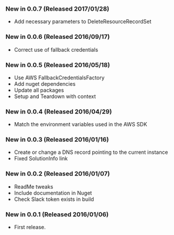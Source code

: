 ### New in 0.0.7 (Released 2017/01/28)
* Add necessary parameters to DeleteResourceRecordSet

### New in 0.0.6 (Released 2016/09/17)
* Correct use of fallback credentials

### New in 0.0.5 (Released 2016/05/18)
* Use AWS FallbackCredentialsFactory
* Add nuget dependencies
* Update all packages
* Setup and Teardown with context

### New in 0.0.4 (Released 2016/04/29)
* Match the environment variables used in the AWS SDK

### New in 0.0.3 (Released 2016/01/16)
* Create or change a DNS record pointing to the current instance
* Fixed SolutionInfo link

### New in 0.0.2 (Released 2016/01/07)
* ReadMe tweaks
* Include documentation in Nuget
* Check Slack token exists in build

### New in 0.0.1 (Released 2016/01/06)
* First release.
